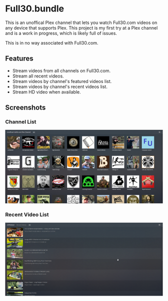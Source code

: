 # Full30.bundle

This is an unoffical Plex channel that lets you watch Full30.com videos on any device that supports Plex. This project is my first try at a Plex channel and is a work in progress, which is likely full of issues.

This is in no way associated with Full30.com.

## Features
- Stream videos from all channels on Full30.com.
- Stream all recent videos.
- Stream videos by channel's featured videos list.
- Stream videos by channel's recent videos list.
- Stream HD video when available.

## Screenshots

### Channel List
![Channel List](/channel_list_screenshot.png?raw=true "Channel List")

### Recent Video List
![Recent Videos](/recent_videos_screenshot.png?raw=true "Recent Videos")
